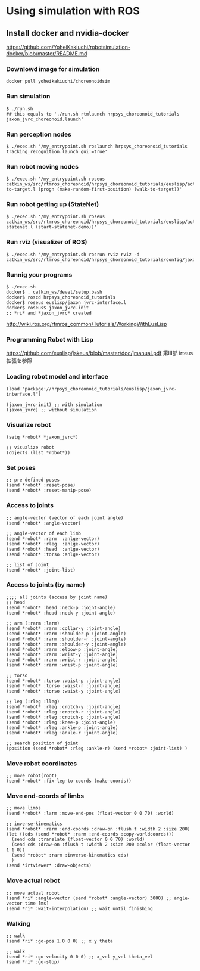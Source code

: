 # Using simulation with ROS

## Install docker and nvidia-docker
https://github.com/YoheiKakiuchi/robotsimulation-docker/blob/master/README.md

### Downlowd image for simulation
~~~
docker pull yoheikakiuchi/choreonoidsim
~~~

### Run simulation
~~~
$ ./run.sh
## this equals to './run.sh rtmlaunch hrpsys_choreonoid_tutorials jaxon_jvrc_choreonoid.launch'
~~~

### Run perception nodes
~~~
$ ./exec.sh '/my_entrypoint.sh roslaunch hrpsys_choreonoid_tutorials tracking_recognition.launch gui:=true'
~~~

### Run robot moving nodes
~~~
$ ./exec.sh '/my_entrypoint.sh roseus catkin_ws/src/rtmros_choreonoid/hrpsys_choreonoid_tutorials/euslisp/action_and_perception/walk-to-target.l (progn (make-random-first-position) (walk-to-target))'
~~~

### Run robot getting up (StateNet)
~~~
$ ./exec.sh '/my_entrypoint.sh roseus catkin_ws/src/rtmros_choreonoid/hrpsys_choreonoid_tutorials/euslisp/action_and_perception/jvrc-statenet.l (start-statenet-demo))'
~~~

### Run rviz (visualizer of ROS)
~~~
$ ./exec.sh '/my_entrypoint.sh rosrun rviz rviz -d catkin_ws/src/rtmros_choreonoid/hrpsys_choreonoid_tutorials/config/jaxon_jvrc.rviz'
~~~

### Runnig your programs 
~~~
$ ./exec.sh
docker$ . catkin_ws/devel/setup.bash
docker$ roscd hrpsys_choreonoid_tutorials
docker$ roseus euslisp/jaxon_jvrc-interface.l
docker$ roseus$ jaxon_jvrc-init
;; *ri* and *jaxon_jvrc* created
~~~

http://wiki.ros.org/rtmros_common/Tutorials/WorkingWithEusLisp

### Programming Robot with Lisp

https://github.com/euslisp/jskeus/blob/master/doc/jmanual.pdf
第III部 irteus拡張を参照

### Loading robot model and interface
~~~
(load "package://hrpsys_choreonoid_tutorials/euslisp/jaxon_jvrc-interface.l")

(jaxon_jvrc-init) ;; with simulation
(jaxon_jvrc) ;; without simulation
~~~

### Visualize robot
~~~
(setq *robot* *jaxon_jvrc*)

;; visualize robot
(objects (list *robot*))
~~~

### Set poses
~~~
;; pre defined poses
(send *robot* :reset-pose)
(send *robot* :reset-manip-pose)
~~~

### Access to joints
~~~
;; angle-vector (vector of each joint angle)
(send *robot* :angle-vector)

;; angle-vector of each limb
(send *robot* :rarm  :anlge-vector)
(send *robot* :rleg  :anlge-vector)
(send *robot* :head  :anlge-vector)
(send *robot* :torso :anlge-vector)

;; list of joint
(send *robot* :joint-list)
~~~

### Access to joints (by name)
~~~
;;;; all joints (access by joint name)
;; head
(send *robot* :head :neck-p :joint-angle)
(send *robot* :head :neck-y :joint-angle)

;; arm (:rarm :larm)
(send *robot* :rarm :collar-y :joint-angle)
(send *robot* :rarm :shoulder-p :joint-angle)
(send *robot* :rarm :shoulder-r :joint-angle)
(send *robot* :rarm :shoulder-y :joint-angle)
(send *robot* :rarm :elbow-p :joint-angle)
(send *robot* :rarm :wrist-y :joint-angle)
(send *robot* :rarm :wrist-r :joint-angle)
(send *robot* :rarm :wrist-p :joint-angle)

;; torso
(send *robot* :torso :waist-p :joint-angle)
(send *robot* :torso :waist-r :joint-angle)
(send *robot* :torso :waist-y :joint-angle)

;; leg (:rleg :lleg)
(send *robot* :rleg :crotch-y :joint-angle)
(send *robot* :rleg :crotch-r :joint-angle)
(send *robot* :rleg :crotch-p :joint-angle)
(send *robot* :rleg :knee-p :joint-angle)
(send *robot* :rleg :ankle-p :joint-angle)
(send *robot* :rleg :ankle-r :joint-angle)

;; search position of joint
(position (send *robot* :rleg :ankle-r) (send *robot* :joint-list) )
~~~

### Move robot coordinates
~~~
;; move robot(root)
(send *robot* :fix-leg-to-coords (make-coords))
~~~

### Move end-coords of limbs
~~~
;; move limbs
(send *robot* :larm :move-end-pos (float-vector 0 0 70) :world)

;; inverse-kinematics
(send *robot* :rarm :end-coords :draw-on :flush t :width 2 :size 200)
(let ((cds (send *robot* :rarm :end-coords :copy-worldcoords)))
  (send cds :translate (float-vector 0 0 70) :world)
  (send cds :draw-on :flush t :width 2 :size 200 :color (float-vector 1 1 0))
  (send *robot* :rarm :inverse-kinematics cds)
  )
(send *irtviewer* :draw-objects)
~~~

### Move actual robot
~~~
;; move actual robot
(send *ri* :angle-vector (send *robot* :angle-vector) 3000) ;; angle-vector time [ms]
(send *ri* :wait-interpolation) ;; wait until finishing
~~~

### Walking
~~~
;; walk
(send *ri* :go-pos 1.0 0 0) ;; x y theta

;; walk
(send *ri* :go-velocity 0 0 0) ;; x_vel y_vel theta_vel
(send *ri* :go-stop)
~~~
